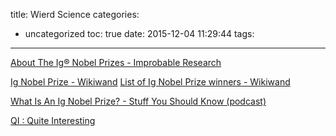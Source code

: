 title: Wierd Science
categories:
  - uncategorized
toc: true
date: 2015-12-04 11:29:44
tags:
---

[About The Ig® Nobel Prizes - Improbable Research](http://www.improbable.com/ig/)

[Ig Nobel Prize - Wikiwand](http://www.wikiwand.com/en/Ig_Nobel_Prize)
[List of Ig Nobel Prize winners - Wikiwand](https://www.wikiwand.com/en/List_of_Ig_Nobel_Prize_winners)

[What Is An Ig Nobel Prize? - Stuff You Should Know (podcast)](https://player.fm/series/stuff-you-should-know/what-is-an-ig-nobel-prize)

[QI : Quite Interesting](http://qi.com/feed)
